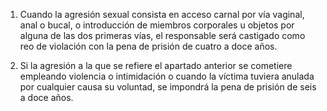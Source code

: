 1. Cuando la agresión sexual consista en acceso carnal por vía vaginal, anal o bucal, o introducción de miembros corporales u objetos por alguna de las dos primeras vías, el responsable será castigado como reo de violación con la pena de prisión de cuatro a doce años.

2. Si la agresión a la que se refiere el apartado anterior se cometiere empleando violencia o intimidación o cuando la víctima tuviera anulada por cualquier causa su voluntad, se impondrá la pena de prisión de seis a doce años.